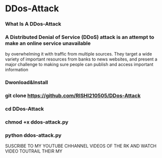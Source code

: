 # DDos-Attack 
### What Is A DDos-Attack

### A Distributed Denial of Service (DDoS) attack is an attempt to make an online service unavailable 
by overwhelming it with traffic from multiple sources. They target a wide variety of important resources
from banks to news websites, and present a major challenge to making sure people can publish and access important information

### Dwonload&Install

### git clone https://github.com/RISHI210505/DDos-Attack
### cd DDos-Attack

### chmod +x ddos-attack.py

### python ddos-attack.py

SUSCRIBE TO MY YOUTUBE CHHANNEL VIDEOS OF THE RK
AND WATCH VIDEO TOUTRAIL THEIR MY

